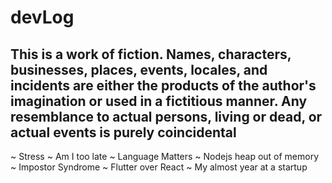 # devLog

## This is a work of fiction. Names, characters, businesses, places, events, locales, and incidents are either the products of the author's imagination or used in a fictitious manner. Any resemblance to actual persons, living or dead, or actual events is purely coincidental

~ Stress
~ Am I too late
~ Language Matters
~ Nodejs heap out of memory
~ Impostor Syndrome
~ Flutter over React
~ My almost year at a startup
